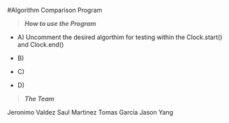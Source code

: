 #Algorithm Comparison Program

> **_How to use the Program_**

- A) Uncomment the desired algorthim for testing within the Clock.start() and Clock.end()

- B)

- C)

- D)

> **_The Team_**

Jeronimo Valdez
Saul Martinez
Tomas Garcia
Jason Yang
